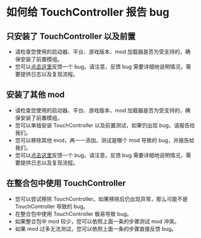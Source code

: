 # 如何给 TouchController 报告 bug

## 只安装了 TouchController 以及前置

- 请检查您使用的启动器、平台、游戏版本、mod 加载器是否为受支持的，确保安装了前置模组。
- 您可以[点击这里](https://github.com/TouchController/TouchController/issues/new?template=bug_report_zh_cn.yml)反馈一个 bug。请注意，反馈 bug 需要详细地说明情况，需要提供日志以及复现流程。

## 安装了其他 mod

- 请检查您使用的启动器、平台、游戏版本、mod 加载器是否为受支持的，确保安装了前置模组。
- 您可以单独安装 TouchController 以及前置测试，如果仍出现 bug，请报告给我们。
- 您可以移除其他 mod，再一一添加，测试是哪个 mod 导致的 bug，并报告给我们。
- 您可以[点击这里](https://github.com/TouchController/TouchController/issues/new?template=bug_report_zh_cn.yml)反馈一个 bug。请注意，反馈 bug 需要详细地说明情况，需要提供日志以及复现流程。

## 在整合包中使用 TouchController

- 您可以尝试移除 TouchController。如果移除后仍出现异常，那么可能不是 TouchController 导致的 bug。
- 在整合包中使用 TouchController 极易导致 bug。
- 如果整合包中 mod 较少，您可以依照上面一条的步骤测试 mod 冲突。
- 如果 mod 过多无法测试，您可以依照上面一条的步骤直接反馈 bug。
